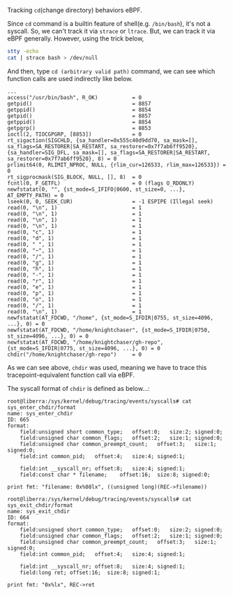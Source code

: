 Tracking `cd`(change directory) behaviors eBPF.

Since `cd` command is a builtin feature of shell(e.g. `/bin/bash`), it's not a syscall. So, we can't track it via `strace` or `ltrace`. But, we can track it via eBPF generally. However, using the trick below,
```sh
stty -echo
cat | strace bash > /dev/null
```
And then, type `cd (arbitrary valid path)` command, we can see which function calls are used indirectly like below.
```
...
access("/usr/bin/bash", R_OK)           = 0
getpid()                                = 8857
getppid()                               = 8854
getpid()                                = 8857
getppid()                               = 8854
getpgrp()                               = 8853
ioctl(2, TIOCGPGRP, [8853])             = 0
rt_sigaction(SIGCHLD, {sa_handler=0x555c40d9dd70, sa_mask=[], sa_flags=SA_RESTORER|SA_RESTART, sa_restorer=0x7f7ab6ff9520}, {sa_handler=SIG_DFL, sa_mask=[], sa_flags=SA_RESTORER|SA_RESTART, sa_restorer=0x7f7ab6ff9520}, 8) = 0
prlimit64(0, RLIMIT_NPROC, NULL, {rlim_cur=126533, rlim_max=126533}) = 0
rt_sigprocmask(SIG_BLOCK, NULL, [], 8)  = 0
fcntl(0, F_GETFL)                       = 0 (flags O_RDONLY)
newfstatat(0, "", {st_mode=S_IFIFO|0600, st_size=0, ...}, AT_EMPTY_PATH) = 0
lseek(0, 0, SEEK_CUR)                   = -1 ESPIPE (Illegal seek)
read(0, "\n", 1)                        = 1
read(0, "\n", 1)                        = 1
read(0, "\n", 1)                        = 1
read(0, "\n", 1)                        = 1
read(0, "c", 1)                         = 1
read(0, "d", 1)                         = 1
read(0, " ", 1)                         = 1
read(0, "~", 1)                         = 1
read(0, "/", 1)                         = 1
read(0, "g", 1)                         = 1
read(0, "h", 1)                         = 1
read(0, "-", 1)                         = 1
read(0, "r", 1)                         = 1
read(0, "e", 1)                         = 1
read(0, "p", 1)                         = 1
read(0, "o", 1)                         = 1
read(0, "/", 1)                         = 1
read(0, "\n", 1)                        = 1
newfstatat(AT_FDCWD, "/home", {st_mode=S_IFDIR|0755, st_size=4096, ...}, 0) = 0
newfstatat(AT_FDCWD, "/home/knightchaser", {st_mode=S_IFDIR|0750, st_size=4096, ...}, 0) = 0
newfstatat(AT_FDCWD, "/home/knightchaser/gh-repo", {st_mode=S_IFDIR|0775, st_size=4096, ...}, 0) = 0
chdir("/home/knightchaser/gh-repo")     = 0
```
As we can see above, `chdir` was used, meaning we have to trace this tracepoint-equivalent function call via eBPF.

The syscall format of `chdir` is defined as below...:
```
root@liberra:/sys/kernel/debug/tracing/events/syscalls# cat sys_enter_chdir/format
name: sys_enter_chdir
ID: 665
format:
	field:unsigned short common_type;	offset:0;	size:2;	signed:0;
	field:unsigned char common_flags;	offset:2;	size:1;	signed:0;
	field:unsigned char common_preempt_count;	offset:3;	size:1;	signed:0;
	field:int common_pid;	offset:4;	size:4;	signed:1;

	field:int __syscall_nr;	offset:8;	size:4;	signed:1;
	field:const char * filename;	offset:16;	size:8;	signed:0;

print fmt: "filename: 0x%08lx", ((unsigned long)(REC->filename))
```

```
root@liberra:/sys/kernel/debug/tracing/events/syscalls# cat sys_exit_chdir/format
name: sys_exit_chdir
ID: 664
format:
	field:unsigned short common_type;	offset:0;	size:2;	signed:0;
	field:unsigned char common_flags;	offset:2;	size:1;	signed:0;
	field:unsigned char common_preempt_count;	offset:3;	size:1;	signed:0;
	field:int common_pid;	offset:4;	size:4;	signed:1;

	field:int __syscall_nr;	offset:8;	size:4;	signed:1;
	field:long ret;	offset:16;	size:8;	signed:1;

print fmt: "0x%lx", REC->ret
```
